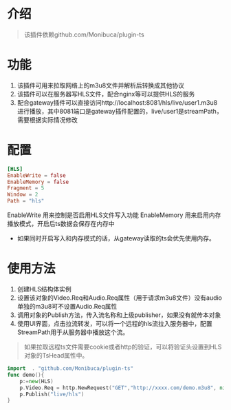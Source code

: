 # 介绍

> 该插件依赖github.com/Monibuca/plugin-ts

# 功能

1. 该插件可用来拉取网络上的m3u8文件并解析后转换成其他协议
2. 该插件可以在服务器写HLS文件，配合nginx等可以提供HLS的服务
3. 配合gateway插件可以直接访问http://localhost:8081/hls/live/user1.m3u8 进行播放，其中8081端口是gateway插件配置的，live/user1是streamPath，需要根据实际情况修改

# 配置

```toml
[HLS]
EnableWrite = false
EnableMemory = false
Fragment = 5
Window = 2
Path = "hls"
```
EnableWrite 用来控制是否启用HLS文件写入功能
EnableMemory 用来启用内存播放模式，开启后ts数据会保存在内存中

- 如果同时开启写入和内存模式的话，从gateway读取的ts会优先使用内存。
# 使用方法

1. 创建HLS结构体实例
2. 设置该对象的Video.Req和Audio.Req属性（用于请求m3u8文件）没有audio单独的m3u8可不设置Audio.Req属性
3. 调用对象的Publish方法，传入流名称和上级publisher，如果没有就传本对象
4. 使用UI界面，点击拉流转发，可以将一个远程的hls流拉入服务器中，配置StreamPath用于从服务器中播放这个流。

> 如果拉取远程ts文件需要cookie或者http的验证，可以将验证头设置到HLS对象的TsHead属性中。

```go
import 	. "github.com/Monibuca/plugin-ts"
func demo(){
    p:=new(HLS)
    p.Video.Req = http.NewRequest("GET","http://xxxx.com/demo.m3u8", nil)
    p.Publish("live/hls")
}
```